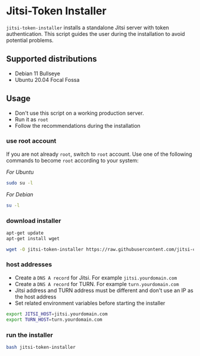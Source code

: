 # Jitsi-Token Installer

`jitsi-token-installer` installs a standalone Jitsi server with
token authentication. This script guides the user during the
installation to avoid potential problems.

## Supported distributions

- Debian 11 Bullseye
- Ubuntu 20.04 Focal Fossa

## Usage

- Don't use this script on a working production server.
- Run it as `root`
- Follow the recommendations during the installation

### use root account

If you are not already `root`, switch to `root` account. Use one of the
following commands to become `root` according to your system:

_For Ubuntu_

```bash
sudo su -l
```

_For Debian_

```bash
su -l
```

### download installer

```bash
apt-get update
apt-get install wget

wget -O jitsi-token-installer https://raw.githubusercontent.com/jitsi-contrib/installers/main/jitsi-token/jitsi-token-installer
```

### host addresses

- Create a `DNS A record` for Jitsi. For example `jitsi.yourdomain.com`
- Create a `DNS A record` for TURN. For example `turn.yourdomain.com`
- Jitsi address and TURN address must be different and don't use an IP as the
  host address
- Set related environment variables before starting the installer

```bash
export JITSI_HOST=jitsi.yourdomain.com
export TURN_HOST=turn.yourdomain.com
```

### run the installer

```bash
bash jitsi-token-installer
```
